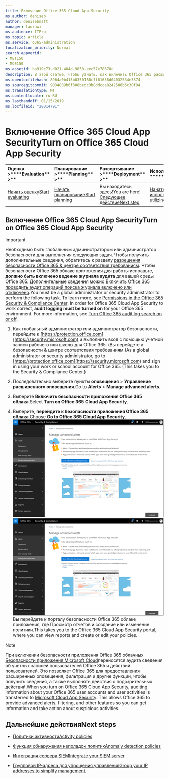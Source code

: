 ```yaml
---
title: Включение Office 365 Cloud App Security
ms.author: deniseb
author: denisebmsft
manager: laurawi
ms.audience: ITPro
ms.topic: article
ms.service: o365-administration
localization_priority: Normal
search.appverid:
- MET150
- MOE150
ms.assetid: ba919c73-d021-404d-9850-eec57e78678c
description: В этой статье, чтобы узнать, как включить Office 365 расширенного управления безопасностью, на базе безопасности приложения облака в Microsoft Azure.
ms.openlocfilehash: 8964a0b413b0350188c7f61638d04032534e5374
ms.sourcegitcommit: 9034809b6f308bedc3b8ddcca8242586b5c30f94
ms.translationtype: MT
ms.contentlocale: ru-RU
ms.lasthandoff: 01/15/2019
ms.locfileid: "28014791"
---
```

# <a name="turn-on-office-365-cloud-app-security"></a><span data-ttu-id="b69ee-103">Включение Office 365 Cloud App Security</span><span class="sxs-lookup"><span data-stu-id="b69ee-103">Turn on Office 365 Cloud App Security</span></span>
  
|<span data-ttu-id="b69ee-104">Оценка **\>**</span><span class="sxs-lookup"><span data-stu-id="b69ee-104">\*\*\*\*Evaluation\*\* \>\*\*</span></span>|<span data-ttu-id="b69ee-105">Планирование **\>**</span><span class="sxs-lookup"><span data-stu-id="b69ee-105">\*\*\*\*Planning\*\* \>\*\*</span></span>|<span data-ttu-id="b69ee-106">Развертывание **\>**</span><span class="sxs-lookup"><span data-stu-id="b69ee-106">\*\*\*\*Deployment\*\* \>\*\*</span></span>|<span data-ttu-id="b69ee-107">Использование \*\*\*</span><span class="sxs-lookup"><span data-stu-id="b69ee-107">\*\*\*\*Utilization\*\*\*\*</span></span>|
|:-----|:-----|:-----|:-----|
|[<span data-ttu-id="b69ee-108">Начать оценку</span><span class="sxs-lookup"><span data-stu-id="b69ee-108">Start evaluating</span></span>](office-365-cas-overview.md) <br/> |[<span data-ttu-id="b69ee-109">Начать планирование</span><span class="sxs-lookup"><span data-stu-id="b69ee-109">Start planning</span></span>](get-ready-for-office-365-cas.md) <br/> |<span data-ttu-id="b69ee-110">Вы находитесь здесь!</span><span class="sxs-lookup"><span data-stu-id="b69ee-110">You are here!</span></span>  <br/> [<span data-ttu-id="b69ee-111">Следующее действие</span><span class="sxs-lookup"><span data-stu-id="b69ee-111">Next step</span></span>](activity-policies-and-alerts.md) <br/> |[<span data-ttu-id="b69ee-112">Начать использование</span><span class="sxs-lookup"><span data-stu-id="b69ee-112">Start utilizing</span></span>](utilization-activities-for-ocas.md) <br/> |
  
## <a name="turn-on-office-365-cloud-app-security"></a><span data-ttu-id="b69ee-113">Включение Office 365 Cloud App Security</span><span class="sxs-lookup"><span data-stu-id="b69ee-113">Turn on Office 365 Cloud App Security</span></span>

> [!IMPORTANT]
> <span data-ttu-id="b69ee-p101">Необходимо быть глобальным администратором или администратор безопасности для выполнения следующих задач. Чтобы получить дополнительные сведения, обратитесь к разделу [разрешения безопасности Office 365 &amp; центре соответствия требованиям](permissions-in-the-security-and-compliance-center.md). Чтобы безопасности Office 365 облаке приложения для работы исправьте, **должно быть включено ведение журнала аудита** для вашей среды Office 365. Дополнительные сведения можно [Включить Office 365 проводить аудит операций поиска журнала включено или отключено](turn-audit-log-search-on-or-off.md).</span><span class="sxs-lookup"><span data-stu-id="b69ee-p101">You must be a global administrator or security administrator to perform the following task. To learn more, see [Permissions in the Office 365 Security &amp; Compliance Center](permissions-in-the-security-and-compliance-center.md). In order for Office 365 Cloud App Security to work correct, **audit logging must be turned on** for your Office 365 environment. For more information, see [Turn Office 365 audit log search on or off](turn-audit-log-search-on-or-off.md).</span></span> 
  
1. <span data-ttu-id="b69ee-p102">Как глобальный администратор или администратор безопасности, перейдите к [https://protection.office.com](https://security.microsoft.com) и выполнить вход с помощью учетной записи рабочего или школы для Office 365. (Вы перейдете к безопасности &amp; центре соответствия требованиям.)</span><span class="sxs-lookup"><span data-stu-id="b69ee-p102">As a global administrator or security administrator, go to [https://protection.office.com](https://security.microsoft.com) and sign in using your work or school account for Office 365. (This takes you to the Security &amp; Compliance Center.)</span></span> 
    
2. <span data-ttu-id="b69ee-120">Последовательно выберите пункты **оповещения** \> **Управление расширенного оповещения**.</span><span class="sxs-lookup"><span data-stu-id="b69ee-120">Go to **Alerts** \> **Manage advanced alerts**.</span></span>
    
3. <span data-ttu-id="b69ee-121">Выберите **Включить безопасности приложения Office 365 облака**.</span><span class="sxs-lookup"><span data-stu-id="b69ee-121">Select **Turn on Office 365 Cloud App Security**.</span></span>
    
4. <span data-ttu-id="b69ee-122">Выберите, **перейдите к безопасности приложения Office 365 облака**.</span><span class="sxs-lookup"><span data-stu-id="b69ee-122">Choose **Go to Office 365 Cloud App Security**.</span></span><br/><span data-ttu-id="b69ee-123">![В разделе Безопасность &amp; центре соответствия требованиям, выберите дополнительные оповещения для перехода к безопасности Office 365 облаке приложения](media/958632d4-03e3-4ade-8e22-d5509db6fca7.png)</span><span class="sxs-lookup"><span data-stu-id="b69ee-123">![In the Security &amp; Compliance Center, choose Manage Advanced Alerts to go to Office 365 Cloud App Security](media/958632d4-03e3-4ade-8e22-d5509db6fca7.png)</span></span><br/><span data-ttu-id="b69ee-124">Вы перейдете к порталу безопасности Office 365 облаке приложения, где Просмотр отчетов и создание или изменение политики.</span><span class="sxs-lookup"><span data-stu-id="b69ee-124">This takes you to the Office 365 Cloud App Security portal, where you can view reports and create or edit your policies.</span></span>
    
> [!NOTE]
> <span data-ttu-id="b69ee-p103">При включении безопасности приложения Office 365 облачных [Безопасности приложения Microsoft Cloud](https://aka.ms/whatiscas)переносятся аудита сведения об учетных записей пользователей Office 365 и действий пользователей. Это позволяет Office 365 для предоставления расширенных оповещения, фильтрация и другие функции, чтобы получить сведения, а также выполнять действия о подозрительных действий.</span><span class="sxs-lookup"><span data-stu-id="b69ee-p103">When you turn on Office 365 Cloud App Security, auditing information about your Office 365 user accounts and user activities is transferred to [Microsoft Cloud App Security](https://aka.ms/whatiscas). This allows Office 365 to provide advanced alerts, filtering, and other features so you can get information and take action about suspicious activities.</span></span> 
  
## <a name="next-steps"></a><span data-ttu-id="b69ee-127">Дальнейшие действия</span><span class="sxs-lookup"><span data-stu-id="b69ee-127">Next steps</span></span>

- [<span data-ttu-id="b69ee-128">Политики активности</span><span class="sxs-lookup"><span data-stu-id="b69ee-128">Activity policies</span></span>](activity-policies-and-alerts.md)
    
- [<span data-ttu-id="b69ee-129">Функция обнаружения неполадок политик</span><span class="sxs-lookup"><span data-stu-id="b69ee-129">Anomaly detection policies</span></span>](anomaly-detection-policies-in-ocas.md)
    
- [<span data-ttu-id="b69ee-130">Интеграция сервера SIEM</span><span class="sxs-lookup"><span data-stu-id="b69ee-130">Integrate your SIEM server</span></span>](integrate-your-siem-server-with-office-365-cas.md)
    
- [<span data-ttu-id="b69ee-131">Групповой IP-адреса для упрощения управления</span><span class="sxs-lookup"><span data-stu-id="b69ee-131">Group your IP addresses to simplify management</span></span>](group-your-ip-addresses-in-ocas.md)
    

